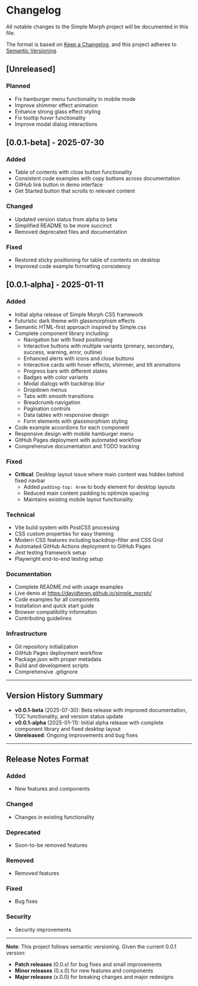 # Changelog

All notable changes to the Simple Morph project will be documented in this file.

The format is based on [Keep a Changelog](https://keepachangelog.com/en/1.0.0/),
and this project adheres to [Semantic Versioning](https://semver.org/spec/v2.0.0.html).

## [Unreleased]

### Planned
- Fix hamburger menu functionality in mobile mode
- Improve shimmer effect animation
- Enhance strong glass effect styling
- Fix tooltip hover functionality
- Improve modal dialog interactions

## [0.0.1-beta] - 2025-07-30

### Added
- Table of contents with close button functionality
- Consistent code examples with copy buttons across documentation
- GitHub link button in demo interface
- Get Started button that scrolls to relevant content

### Changed
- Updated version status from alpha to beta
- Simplified README to be more succinct
- Removed deprecated files and documentation

### Fixed
- Restored sticky positioning for table of contents on desktop
- Improved code example formatting consistency

## [0.0.1-alpha] - 2025-01-11

### Added
- Initial alpha release of Simple Morph CSS framework
- Futuristic dark theme with glassmorphism effects
- Semantic HTML-first approach inspired by Simple.css
- Complete component library including:
  - Navigation bar with fixed positioning
  - Interactive buttons with multiple variants (primary, secondary, success, warning, error, outline)
  - Enhanced alerts with icons and close buttons
  - Interactive cards with hover effects, shimmer, and tilt animations
  - Progress bars with different states
  - Badges with color variants
  - Modal dialogs with backdrop blur
  - Dropdown menus
  - Tabs with smooth transitions
  - Breadcrumb navigation
  - Pagination controls
  - Data tables with responsive design
  - Form elements with glassmorphism styling
- Code example accordions for each component
- Responsive design with mobile hamburger menu
- GitHub Pages deployment with automated workflow
- Comprehensive documentation and TODO tracking

### Fixed
- **Critical**: Desktop layout issue where main content was hidden behind fixed navbar
  - Added `padding-top: 4rem` to body element for desktop layouts
  - Reduced main content padding to optimize spacing
  - Maintains existing mobile layout functionality

### Technical
- Vite build system with PostCSS processing
- CSS custom properties for easy theming
- Modern CSS features including backdrop-filter and CSS Grid
- Automated GitHub Actions deployment to GitHub Pages
- Jest testing framework setup
- Playwright end-to-end testing setup

### Documentation
- Complete README.md with usage examples
- Live demo at https://davidteren.github.io/simple_morph/
- Code examples for all components
- Installation and quick start guide
- Browser compatibility information
- Contributing guidelines

### Infrastructure
- Git repository initialization
- GitHub Pages deployment workflow
- Package.json with proper metadata
- Build and development scripts
- Comprehensive .gitignore

---

## Version History Summary

- **v0.0.1-beta** (2025-07-30): Beta release with improved documentation, TOC functionality, and version status update
- **v0.0.1-alpha** (2025-01-11): Initial alpha release with complete component library and fixed desktop layout
- **Unreleased**: Ongoing improvements and bug fixes

---

## Release Notes Format

### Added
- New features and components

### Changed
- Changes in existing functionality

### Deprecated
- Soon-to-be removed features

### Removed
- Removed features

### Fixed
- Bug fixes

### Security
- Security improvements

---

**Note**: This project follows semantic versioning. Given the current 0.0.1 version:
- **Patch releases** (0.0.x) for bug fixes and small improvements
- **Minor releases** (0.x.0) for new features and components
- **Major releases** (x.0.0) for breaking changes and major redesigns
